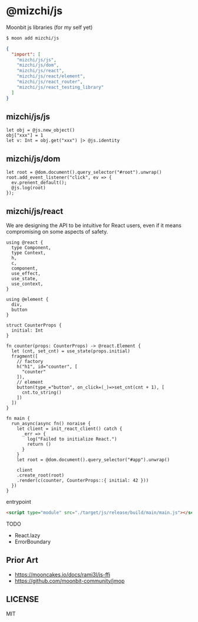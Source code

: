 # @mizchi/js

Moonbit js libraries (for my self yet)

```bash
$ moon add mizchi/js
```

```json
{
  "import": [
    "mizchi/js/js",
    "mizchi/js/dom",
    "mizchi/js/react",
    "mizchi/js/react/element",
    "mizchi/js/react_router",
    "mizchi/js/react_testing_library"
  ]
}
```

## mizchi/js/js

```mbt
let obj = @js.new_object()
obj["xxx"] = 1
let v: Int = obj.get("xxx") |> @js.identity
```

## mizchi/js/dom

```mbt
let root = @dom.document().query_selector("#root").unwrap()
root.add_event_listener("click", ev => {
  ev.prenent_default();
  @js.log(root)
});
```

## mizchi/js/react

We are designing the API to be intuitive for React users, even if it means compromising on some aspects of safety.

```mbt
using @react {
  type Component,
  type Context,
  h,
  c,
  component,
  use_effect,
  use_state,
  use_context,
}

using @element {
  div,
  button
}

struct CounterProps {
  initial: Int
}

fn counter(props: CounterProps) -> @react.Element {
  let (cnt, set_cnt) = use_state(props.initial)
  fragment([
    // factory
    h("h1", id="counter", [
      "counter"
    ]),
    // element
    button(type_="button", on_click=(_)=>set_cnt(cnt + 1), [
      cnt.to_string()
    ])
  ])
}

fn main {
  run_async(async fn() noraise {
    let client = init_react_client() catch {
      _err => {
        log("Failed to initialize React.")
        return ()
      }
    }
    let root = @dom.document().query_selector("#app").unwrap()

    client
    .create_root(root)
    .render(c(counter, CounterProps::{ initial: 42 }))
  })
}
```

entrypoint

```html
<script type="module" src="./target/js/release/build/main/main.js"></script>
```

TODO

- React.lazy
- ErrorBoundary

## Prior Art

- https://mooncakes.io/docs/rami3l/js-ffi
- https://github.com/moonbit-community/jmop

## LICENSE

MIT
